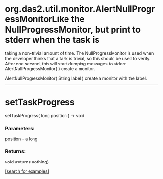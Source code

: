 # org.das2.util.monitor.AlertNullProgressMonitorLike the NullProgressMonitor, but print to stderr when the task is
 taking a non-trivial amount of time.  The NullProgressMonitor is used
 when the developer thinks that a task is trivial, so this should be used
 to verify.  After one second, this will start dumping messages to 
 stderr.
AlertNullProgressMonitor( )
create a monitor.

AlertNullProgressMonitor( String label )
create a monitor with the label.

***
<a name="setTaskProgress"></a>
# setTaskProgress
setTaskProgress( long position ) &rarr; void



### Parameters:
position - a long

### Returns:
void (returns nothing)


<a href="https://github.com/autoplot/dev/search?q=setTaskProgress&unscoped_q=setTaskProgress">[search for examples]</a>

